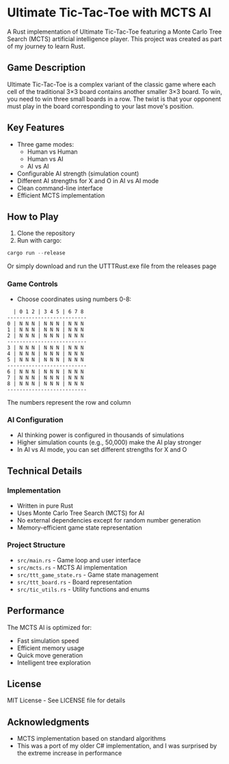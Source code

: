# Ultimate Tic-Tac-Toe with MCTS AI

A Rust implementation of Ultimate Tic-Tac-Toe featuring a Monte Carlo Tree Search (MCTS) artificial intelligence player. This project was created as part of my journey to learn Rust.

## Game Description

Ultimate Tic-Tac-Toe is a complex variant of the classic game where each cell of the traditional 3×3 board contains another smaller 3×3 board. To win, you need to win three small boards in a row. The twist is that your opponent must play in the board corresponding to your last move's position.

## Key Features

- Three game modes:
  - Human vs Human
  - Human vs AI
  - AI vs AI
- Configurable AI strength (simulation count)
- Different AI strengths for X and O in AI vs AI mode
- Clean command-line interface
- Efficient MCTS implementation

## How to Play

1. Clone the repository
2. Run with cargo:
```powershell
cargo run --release
```

Or simply download and run the UTTTRust.exe file from the releases page

### Game Controls

- Choose coordinates using numbers 0-8:
```
  | 0 1 2 | 3 4 5 | 6 7 8
--------------------------
0 | N N N | N N N | N N N 
1 | N N N | N N N | N N N 
2 | N N N | N N N | N N N 
--------------------------
3 | N N N | N N N | N N N 
4 | N N N | N N N | N N N 
5 | N N N | N N N | N N N 
--------------------------
6 | N N N | N N N | N N N 
7 | N N N | N N N | N N N 
8 | N N N | N N N | N N N 
--------------------------
```
The numbers represent the row and column

### AI Configuration

- AI thinking power is configured in thousands of simulations
- Higher simulation counts (e.g., 50,000) make the AI play stronger
- In AI vs AI mode, you can set different strengths for X and O

## Technical Details

### Implementation

- Written in pure Rust
- Uses Monte Carlo Tree Search (MCTS) for AI
- No external dependencies except for random number generation
- Memory-efficient game state representation

### Project Structure

- `src/main.rs` - Game loop and user interface
- `src/mcts.rs` - MCTS AI implementation
- `src/ttt_game_state.rs` - Game state management
- `src/ttt_board.rs` - Board representation
- `src/tic_utils.rs` - Utility functions and enums

## Performance

The MCTS AI is optimized for:
- Fast simulation speed
- Efficient memory usage
- Quick move generation
- Intelligent tree exploration

## License

MIT License - See LICENSE file for details

## Acknowledgments
- MCTS implementation based on standard algorithms
- This was a port of my older C# implementation, and I was surprised by the extreme increase in performance